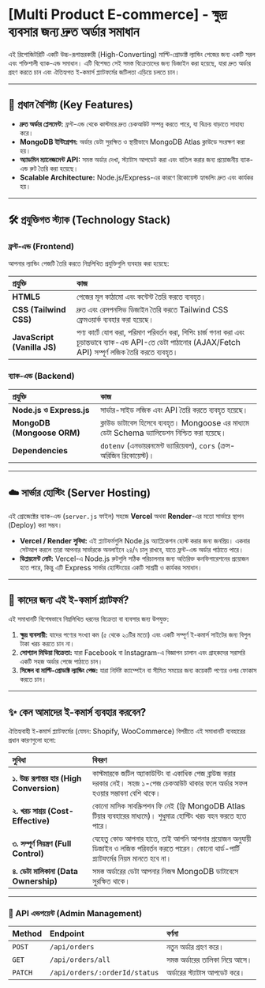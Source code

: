 # [Multi Product E-commerce] - ক্ষুদ্র ব্যবসার জন্য দ্রুত অর্ডার সমাধান

এই রিপোজিটরিটি একটি উচ্চ-রূপান্তরকারী (High-Converting) মাল্টি-প্রোডাক্ট ল্যান্ডিং পেজের জন্য একটি সরল এবং শক্তিশালী ব্যাক-এন্ড সমাধান। এটি বিশেষত সেই সমস্ত বিক্রেতাদের জন্য ডিজাইন করা হয়েছে, যারা দ্রুত অর্ডার গ্রহণ করতে চান এবং ঐতিহ্যগত ই-কমার্স প্ল্যাটফর্মের জটিলতা এড়িয়ে চলতে চান।

---

## 🚀 প্রধান বৈশিষ্ট্য (Key Features)

* **দ্রুত অর্ডার প্লেসমেন্ট:** ফ্রন্ট-এন্ড থেকে কাস্টমার দ্রুত চেকআউট সম্পন্ন করতে পারে, যা বিক্রয় বাড়াতে সাহায্য করে।
* **MongoDB ইন্টিগ্রেশন:** অর্ডার ডেটা সুরক্ষিত ও স্থায়ীভাবে MongoDB Atlas ক্লাউডে সংরক্ষণ করা হয়।
* **অ্যাডমিন ম্যানেজমেন্ট API:** সমস্ত অর্ডার দেখা, স্ট্যাটাস আপডেট করা এবং বাতিল করার জন্য প্রয়োজনীয় ব্যাক-এন্ড রুট তৈরি করা হয়েছে।
* **Scalable Architecture:** Node.js/Express-এর কারণে রিকোয়েস্ট হ্যান্ডলিং দ্রুত এবং কার্যকর হয়।

---

## 🛠️ প্রযুক্তিগত স্ট্যাক (Technology Stack)

### ফ্রন্ট-এন্ড (Frontend)

আপনার ল্যান্ডিং পেজটি তৈরি করতে নিম্নলিখিত প্রযুক্তিগুলি ব্যবহার করা হয়েছে:

| প্রযুক্তি | কাজ |
| :--- | :--- |
| **HTML5** | পেজের মূল কাঠামো এবং কন্টেন্ট তৈরি করতে ব্যবহৃত। |
| **CSS (Tailwind CSS)** | দ্রুত এবং রেসপনসিভ ডিজাইন তৈরি করতে Tailwind CSS ফ্রেমওয়ার্ক ব্যবহার করা হয়েছে। |
| **JavaScript (Vanilla JS)** | পণ্য কার্টে যোগ করা, পরিমাণ পরিবর্তন করা, শিপিং চার্জ গণনা করা এবং চূড়ান্তভাবে ব্যাক-এন্ড API-তে ডেটা পাঠানোর (AJAX/Fetch API) সম্পূর্ণ লজিক তৈরি করতে ব্যবহৃত। |

### ব্যাক-এন্ড (Backend)

| প্রযুক্তি | কাজ |
| :--- | :--- |
| **Node.js ও Express.js** | সার্ভার-সাইড লজিক এবং API তৈরি করতে ব্যবহৃত হয়েছে। |
| **MongoDB (Mongoose ORM)** | ক্লাউড ডাটাবেস হিসেবে ব্যবহৃত। Mongoose এর মাধ্যমে ডেটা Schema ভ্যালিডেশন নিশ্চিত করা হয়েছে। |
| **Dependencies** | `dotenv` (এনভায়রনমেন্ট ভ্যারিয়েবল), `cors` (ক্রস-অরিজিন রিকোয়েস্ট)। |

---

## ☁️ সার্ভার হোস্টিং (Server Hosting)

এই প্রোজেক্টের ব্যাক-এন্ড (`server.js` ফাইল) সহজে **Vercel** অথবা **Render**-এর মতো সার্ভারে স্থাপন (Deploy) করা সম্ভব।

* **Vercel / Render সুবিধা:** এই প্ল্যাটফর্মগুলি Node.js অ্যাপ্লিকেশন হোস্ট করার জন্য জনপ্রিয়। একবার সেটআপ করলে তারা আপনার সার্ভারকে অনলাইনে ২৪/৭ চালু রাখবে, যাতে ফ্রন্ট-এন্ড অর্ডার পাঠাতে পারে।
* **ডিপ্লয়মেন্ট নোট:** Vercel-এ Node.js রুটগুলি সঠিক পরিচালনার জন্য অতিরিক্ত কনফিগারেশনের প্রয়োজন হতে পারে, কিন্তু এটি Express সার্ভার হোস্টিংয়ের একটি সাশ্রয়ী ও কার্যকর সমাধান।

---

## 🎯 কাদের জন্য এই ই-কমার্স প্ল্যাটফর্ম?

এই সমাধানটি বিশেষভাবে নিম্নলিখিত ধরনের বিক্রেতা বা ব্যবসার জন্য উপযুক্ত:

1.  **ক্ষুদ্র ব্যবসায়ী:** যাদের পণ্যের সংখ্যা কম (৫ থেকে ২০টির মতো) এবং একটি সম্পূর্ণ ই-কমার্স সাইটের জন্য বিপুল টাকা খরচ করতে চান না।
2.  **সোশ্যাল মিডিয়া বিক্রেতা:** যারা Facebook বা Instagram-এ বিজ্ঞাপন চালান এবং গ্রাহকদের সরাসরি একটি সহজ অর্ডার পেজে পাঠাতে চান।
3.  **সিঙ্গেল বা মাল্টি-প্রোডাক্ট ল্যান্ডিং পেজ:** যারা নির্দিষ্ট ক্যাম্পেইন বা সীমিত সময়ের জন্য কয়েকটি পণ্যের ওপর ফোকাস করতে চান।

---

## ✨ কেন আমাদের ই-কমার্স ব্যবহার করবেন?

ঐতিহ্যবাহী ই-কমার্স প্ল্যাটফর্মের (যেমন: Shopify, WooCommerce) বিপরীতে এই সমাধানটি ব্যবহারের প্রধান কারণগুলো হলো:

| সুবিধা | বিবরণ |
| :--- | :--- |
| **১. উচ্চ রূপান্তর হার (High Conversion)** | কাস্টমারকে জটিল অ্যাকাউন্টিং বা একাধিক পেজ ব্রাউজ করার দরকার নেই। সহজ ১-পেজ চেকআউট থাকার ফলে অর্ডার সফল হওয়ার সম্ভাবনা বেশি থাকে। |
| **২. খরচ সাশ্রয় (Cost-Effective)** | কোনো মাসিক সাবস্ক্রিপশন ফি নেই (ফ্রি MongoDB Atlas টিয়ার ব্যবহারের মাধ্যমে)। শুধুমাত্র হোস্টিং খরচ বহন করতে হতে পারে। |
| **৩. সম্পূর্ণ নিয়ন্ত্রণ (Full Control)** | যেহেতু কোড আপনার হাতে, তাই আপনি আপনার প্রয়োজন অনুযায়ী ডিজাইন ও লজিক পরিবর্তন করতে পারেন। কোনো থার্ড-পার্টি প্ল্যাটফর্মের নিয়ম মানতে হবে না। |
| **৪. ডেটা মালিকানা (Data Ownership)** | সমস্ত অর্ডারের ডেটা আপনার নিজস্ব MongoDB ডাটাবেসে সুরক্ষিত থাকে। |

---

### 🔑 API এন্ডপয়েন্ট (Admin Management)

| Method | Endpoint | বর্ণনা |
| :--- | :--- | :--- |
| `POST` | `/api/orders` | নতুন অর্ডার গ্রহণ করে। |
| `GET` | `/api/orders/all` | সমস্ত অর্ডারের তালিকা নিয়ে আসে। |
| `PATCH` | `/api/orders/:orderId/status` | অর্ডারের স্ট্যাটাস আপডেট করে। |